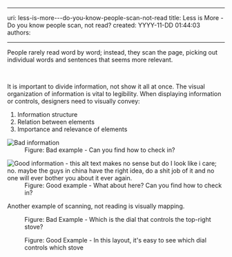 

---
uri: less-is-more---do-you-know-people-scan-not-read
title: Less is More - Do you know people scan, not read?
created: YYYY-11-DD 01:44:03
authors:

---




<span class='intro'> <p>People rarely read word by word; instead, they scan the page, picking out individual words and sentences that seems more relevant.</p> </span>

​<p>It is important to divide information, not show it all at once. The visual organization of information is vital to legibility. When displaying information or controls, designers need to visually convey&#58;</p>
<ol><li>Information structure</li>
<li>Relation between elements</li>
<li>Importance and relevance of elements</li></ol>
<dl class="badImage"><dt><img src="http&#58;//www.ssw.com.au/ssw/Standards/Rules/Images/bad_informationscan.png" alt="Bad information" /></dt>
<dd>Figure&#58; Bad example - Can you find how to check in?</dd></dl>
<dl class="goodImage"><dt><img src="http&#58;//www.ssw.com.au/ssw/Standards/Rules/Images/good_informationscan.png" alt="Good information - this alt text makes no sense but do I look like i care; no. maybe the guys in china have the right idea, do a shit job of it and no one will ever bother you about it ever again." /></dt>
<dd>Figure&#58; Good example - What about here? Can you find how to check in?</dd></dl>
<p>Another example of scanning, not reading is visually mapping.</p>
<dl class="badImage"><dt><img src="http&#58;//www.ssw.com.au/ssw/Standards/Rules/Images/Bad-Mapping.jpg" alt="" /></dt>
<dd>Figure&#58; Bad Example - Which is the dial that controls the top-right stove?</dd></dl>
<dl class="goodImage"><dt><img src="http&#58;//www.ssw.com.au/ssw/Standards/Rules/Images/Good-Mapping.jpg" alt="" /></dt>
<dd>Figure&#58; Good Example - In this layout, it's easy to see which dial controls which stove</dd></dl>



